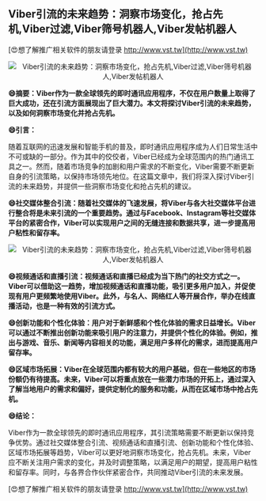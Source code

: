 ## **Viber引流的未来趋势：洞察市场变化，抢占先机,Viber过滤,Viber筛号机器人,Viber发帖机器人**

[😍想了解推广相关软件的朋友请登录 http://www.vst.tw](http://www.vst.tw)

 <center><img src="https://vst.tw/MP4/tuiguang/png/4.png" alt="Viber引流的未来趋势：洞察市场变化，抢占先机,Viber过滤,Viber筛号机器人,Viber发帖机器人"></center>

**😄摘要：Viber作为一款全球领先的即时通讯应用程序，不仅在用户数量上取得了巨大成功，还在引流方面展现出了巨大潜力。本文将探讨Viber引流的未来趋势，以及如何洞察市场变化并抢占先机。**

**😄引言：**

随着互联网的迅速发展和智能手机的普及，即时通讯应用程序成为人们日常生活中不可或缺的一部分。作为其中的佼佼者，Viber已经成为全球范围内的热门通讯工具之一。然而，随着市场竞争的加剧和用户需求的不断变化，Viber需要不断更新自身的引流策略，以保持市场领先地位。在这篇文章中，我们将深入探讨Viber引流的未来趋势，并提供一些洞察市场变化和抢占先机的建议。

**😄社交媒体整合引流：随着社交媒体的飞速发展，将Viber与各大社交媒体平台进行整合将是未来引流的一个重要趋势。通过与Facebook、Instagram等社交媒体平台的紧密合作，Viber可以实现用户之间的无缝连接和数据共享，进一步提高用户粘性和留存率。**

 <center><img src="https://vst.tw/MP4/tuiguang/png/4.png" alt="Viber引流的未来趋势：洞察市场变化，抢占先机,Viber过滤,Viber筛号机器人,Viber发帖机器人"></center>

**😄视频通话和直播引流：视频通话和直播已经成为当下热门的社交方式之一。Viber可以借助这一趋势，增加视频通话和直播功能，吸引更多用户加入，并促使现有用户更频繁地使用Viber。此外，与名人、网络红人等开展合作，举办在线直播活动，也是一种有效的引流方式。**

**😄创新功能和个性化体验：用户对于新鲜感和个性化体验的需求日益增长。Viber可以通过不断推出创新功能来吸引用户的注意力，并提供个性化的体验。例如，推出与游戏、音乐、新闻等内容相关的功能，满足用户多样化的需求，进而提高用户留存率。**

**😄区域市场拓展：Viber在全球范围内都有较大的用户基础，但在一些地区的市场份额仍有待提高。未来，Viber可以将重点放在一些潜力市场的开拓上，通过深入了解当地用户的需求和偏好，提供定制化的服务和功能，从而在区域市场中抢占先机。**

**😄结论：**

Viber作为一款全球领先的即时通讯应用程序，其引流策略需要不断更新以保持竞争优势。通过社交媒体整合引流、视频通话和直播引流、创新功能和个性化体验、区域市场拓展等趋势，Viber可以更好地洞察市场变化，抢占先机。未来，Viber应不断关注用户需求的变化，并及时调整策略，以满足用户的期望，提高用户粘性和留存率。同时，与各界合作伙伴紧密合作，共同推动Viber引流的未来发展。

[😍想了解推广相关软件的朋友请登录 http://www.vst.tw](http://www.vst.tw)




